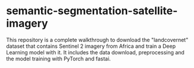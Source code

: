 # semantic-segmentation-satellite-imagery
This repository is a complete walkthrough to download the "landcovernet" dataset that contains Sentinel 2 imagery from Africa and train a Deep Learning model with it. It includes the data download, preprocessing and the model training with PyTorch and fastai.
